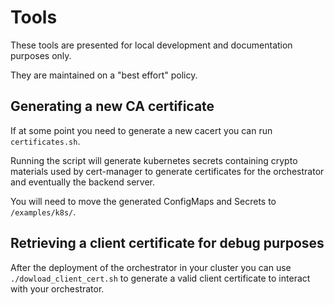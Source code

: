 # Tools
These tools are presented for local development and documentation purposes only.

They are maintained on a "best effort" policy.

## Generating a new CA certificate

If at some point you need to generate a new cacert you can run `certificates.sh`.

Running the script will generate kubernetes secrets containing crypto materials used by cert-manager to generate certificates for the orchestrator and eventually the backend server.

You will need to move the generated ConfigMaps and Secrets to `/examples/k8s/`.

## Retrieving a client certificate for debug purposes

After the deployment of the orchestrator in your cluster you can use `./dowload_client_cert.sh` to generate a valid client certificate to interact with your orchestrator.
